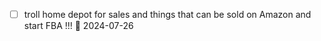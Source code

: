 - [ ] troll home depot for sales and things that can be sold on Amazon and start FBA !!! 📅 2024-07-26 